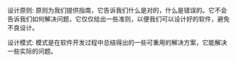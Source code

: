 设计原则: 原则为我们提供指南，它告诉我们什么是对的，什么是错误的。它不会告诉我们如何解决问题，它仅仅给出一些准则，以便我们可以设计好的软件，避免不良设计。

设计模式: 模式是在软件开发过程中总结得出的一些可重用的解决方案，它能解决一些实际的问题。
